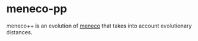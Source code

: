 meneco-pp
=========

meneco++ is an evolution of [meneco](https://github.com/bioasp/meneco) that takes into account evolutionary distances.


